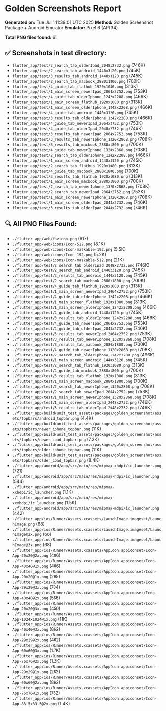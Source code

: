 # Golden Screenshots Report

**Generated on:** Tue Jul  1 11:39:01 UTC 2025
**Method:** Golden Screenshot Package + Android Emulator
**Emulator:** Pixel 6 (API 34)

**Total PNG files found:** 61

## ✅ Screenshots in test directory:

- `flutter_app/test/2_search_tab_olderIpad_2048x2732.png` (746K)
- `flutter_app/test/2_search_tab_android_1440x3120.png` (745K)
- `flutter_app/test/3_results_tab_android_1440x3120.png` (745K)
- `flutter_app/test/2_search_tab_macbook_2880x1800.png` (700K)
- `flutter_app/test/4_guide_tab_flathub_1920x1080.png` (313K)
- `flutter_app/test/1_main_screen_newerIpad_2064x2752.png` (753K)
- `flutter_app/test/4_guide_tab_olderIphone_1242x2208.png` (466K)
- `flutter_app/test/1_main_screen_flathub_1920x1080.png` (313K)
- `flutter_app/test/1_main_screen_olderIphone_1242x2208.png` (466K)
- `flutter_app/test/4_guide_tab_android_1440x3120.png` (745K)
- `flutter_app/test/3_results_tab_olderIphone_1242x2208.png` (466K)
- `flutter_app/test/4_guide_tab_newerIpad_2064x2752.png` (753K)
- `flutter_app/test/4_guide_tab_olderIpad_2048x2732.png` (746K)
- `flutter_app/test/3_results_tab_newerIpad_2064x2752.png` (753K)
- `flutter_app/test/3_results_tab_newerIphone_1320x2868.png` (708K)
- `flutter_app/test/3_results_tab_macbook_2880x1800.png` (700K)
- `flutter_app/test/4_guide_tab_newerIphone_1320x2868.png` (708K)
- `flutter_app/test/2_search_tab_olderIphone_1242x2208.png` (466K)
- `flutter_app/test/1_main_screen_android_1440x3120.png` (745K)
- `flutter_app/test/2_search_tab_flathub_1920x1080.png` (313K)
- `flutter_app/test/4_guide_tab_macbook_2880x1800.png` (700K)
- `flutter_app/test/3_results_tab_flathub_1920x1080.png` (313K)
- `flutter_app/test/1_main_screen_macbook_2880x1800.png` (700K)
- `flutter_app/test/2_search_tab_newerIphone_1320x2868.png` (708K)
- `flutter_app/test/2_search_tab_newerIpad_2064x2752.png` (753K)
- `flutter_app/test/1_main_screen_newerIphone_1320x2868.png` (708K)
- `flutter_app/test/1_main_screen_olderIpad_2048x2732.png` (746K)
- `flutter_app/test/3_results_tab_olderIpad_2048x2732.png` (746K)

## 🔍 All PNG Files Found:

- `./flutter_app/web/favicon.png` (917)
- `./flutter_app/web/icons/Icon-512.png` (8.1K)
- `./flutter_app/web/icons/Icon-maskable-192.png` (5.5K)
- `./flutter_app/web/icons/Icon-192.png` (5.2K)
- `./flutter_app/web/icons/Icon-maskable-512.png` (21K)
- `./flutter_app/test/2_search_tab_olderIpad_2048x2732.png` (746K)
- `./flutter_app/test/2_search_tab_android_1440x3120.png` (745K)
- `./flutter_app/test/3_results_tab_android_1440x3120.png` (745K)
- `./flutter_app/test/2_search_tab_macbook_2880x1800.png` (700K)
- `./flutter_app/test/4_guide_tab_flathub_1920x1080.png` (313K)
- `./flutter_app/test/1_main_screen_newerIpad_2064x2752.png` (753K)
- `./flutter_app/test/4_guide_tab_olderIphone_1242x2208.png` (466K)
- `./flutter_app/test/1_main_screen_flathub_1920x1080.png` (313K)
- `./flutter_app/test/1_main_screen_olderIphone_1242x2208.png` (466K)
- `./flutter_app/test/4_guide_tab_android_1440x3120.png` (745K)
- `./flutter_app/test/3_results_tab_olderIphone_1242x2208.png` (466K)
- `./flutter_app/test/4_guide_tab_newerIpad_2064x2752.png` (753K)
- `./flutter_app/test/4_guide_tab_olderIpad_2048x2732.png` (746K)
- `./flutter_app/test/3_results_tab_newerIpad_2064x2752.png` (753K)
- `./flutter_app/test/3_results_tab_newerIphone_1320x2868.png` (708K)
- `./flutter_app/test/3_results_tab_macbook_2880x1800.png` (700K)
- `./flutter_app/test/4_guide_tab_newerIphone_1320x2868.png` (708K)
- `./flutter_app/test/2_search_tab_olderIphone_1242x2208.png` (466K)
- `./flutter_app/test/1_main_screen_android_1440x3120.png` (745K)
- `./flutter_app/test/2_search_tab_flathub_1920x1080.png` (313K)
- `./flutter_app/test/4_guide_tab_macbook_2880x1800.png` (700K)
- `./flutter_app/test/3_results_tab_flathub_1920x1080.png` (313K)
- `./flutter_app/test/1_main_screen_macbook_2880x1800.png` (700K)
- `./flutter_app/test/2_search_tab_newerIphone_1320x2868.png` (708K)
- `./flutter_app/test/2_search_tab_newerIpad_2064x2752.png` (753K)
- `./flutter_app/test/1_main_screen_newerIphone_1320x2868.png` (708K)
- `./flutter_app/test/1_main_screen_olderIpad_2048x2732.png` (746K)
- `./flutter_app/test/3_results_tab_olderIpad_2048x2732.png` (746K)
- `./flutter_app/build/unit_test_assets/packages/golden_screenshot/assets/topbars/android_topbar.png` (4.4K)
- `./flutter_app/build/unit_test_assets/packages/golden_screenshot/assets/topbars/newer_iphone_topbar.png` (11K)
- `./flutter_app/build/unit_test_assets/packages/golden_screenshot/assets/topbars/newer_ipad_topbar.png` (7.2K)
- `./flutter_app/build/unit_test_assets/packages/golden_screenshot/assets/topbars/older_iphone_topbar.png` (11K)
- `./flutter_app/build/unit_test_assets/packages/golden_screenshot/assets/topbars/older_ipad_topbar.png` (8.4K)
- `./flutter_app/android/app/src/main/res/mipmap-xhdpi/ic_launcher.png` (721)
- `./flutter_app/android/app/src/main/res/mipmap-hdpi/ic_launcher.png` (544)
- `./flutter_app/android/app/src/main/res/mipmap-xxhdpi/ic_launcher.png` (1.1K)
- `./flutter_app/android/app/src/main/res/mipmap-xxxhdpi/ic_launcher.png` (1.5K)
- `./flutter_app/android/app/src/main/res/mipmap-mdpi/ic_launcher.png` (442)
- `./flutter_app/ios/Runner/Assets.xcassets/LaunchImage.imageset/LaunchImage.png` (68)
- `./flutter_app/ios/Runner/Assets.xcassets/LaunchImage.imageset/LaunchImage@2x.png` (68)
- `./flutter_app/ios/Runner/Assets.xcassets/LaunchImage.imageset/LaunchImage@3x.png` (68)
- `./flutter_app/ios/Runner/Assets.xcassets/AppIcon.appiconset/Icon-App-20x20@2x.png` (406)
- `./flutter_app/ios/Runner/Assets.xcassets/AppIcon.appiconset/Icon-App-40x40@1x.png` (406)
- `./flutter_app/ios/Runner/Assets.xcassets/AppIcon.appiconset/Icon-App-20x20@1x.png` (295)
- `./flutter_app/ios/Runner/Assets.xcassets/AppIcon.appiconset/Icon-App-29x29@3x.png` (704)
- `./flutter_app/ios/Runner/Assets.xcassets/AppIcon.appiconset/Icon-App-40x40@2x.png` (586)
- `./flutter_app/ios/Runner/Assets.xcassets/AppIcon.appiconset/Icon-App-20x20@3x.png` (450)
- `./flutter_app/ios/Runner/Assets.xcassets/AppIcon.appiconset/Icon-App-1024x1024@1x.png` (11K)
- `./flutter_app/ios/Runner/Assets.xcassets/AppIcon.appiconset/Icon-App-40x40@3x.png` (862)
- `./flutter_app/ios/Runner/Assets.xcassets/AppIcon.appiconset/Icon-App-29x29@2x.png` (462)
- `./flutter_app/ios/Runner/Assets.xcassets/AppIcon.appiconset/Icon-App-60x60@3x.png` (1.7K)
- `./flutter_app/ios/Runner/Assets.xcassets/AppIcon.appiconset/Icon-App-76x76@2x.png` (1.2K)
- `./flutter_app/ios/Runner/Assets.xcassets/AppIcon.appiconset/Icon-App-29x29@1x.png` (282)
- `./flutter_app/ios/Runner/Assets.xcassets/AppIcon.appiconset/Icon-App-60x60@2x.png` (862)
- `./flutter_app/ios/Runner/Assets.xcassets/AppIcon.appiconset/Icon-App-76x76@1x.png` (762)
- `./flutter_app/ios/Runner/Assets.xcassets/AppIcon.appiconset/Icon-App-83.5x83.5@2x.png` (1.4K)

